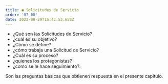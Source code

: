 ```yaml
---
title: ◼ Solicitudes de Servicio
order: '07_00'
date: 2022-08-29T15:43:53.655Z
---
```


* ¿Qué son las Solicitudes de Servicio?
* ¿cuál es su objetivo?
* ¿Cómo se define?
* ¿cómo trabaja una Solicitud de Servicio?
* ¿Cuál es su proceso?
* ¿quienes los protagonistas?
* ¿como se le hace seguimiento?.

Son las preguntas básicas que obtienen respuesta en  el presente capitulo.